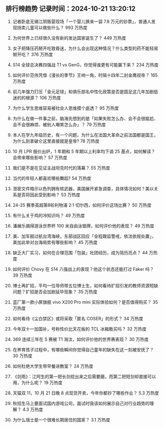 
## 排行榜趋势 记录时间：2024-10-21 13:20:12
  
  1. 记者卧底无锡江阴贩婴现场「一个婴儿换来一袋 7.8 万元的钞票」，普通人发现拐卖儿童可以做些什么？ 993 万热度
    
  2. 为何世界上已经很久没有新的发达国家诞生了？ 449 万热度
    
  3. 女子把降压药掰开吃致昏迷，为什么会出现这种情况？什么类型的药不能轻易掰开吃？ 376 万热度
    
  4. S14 全球总决赛四强战 T1 vs GenG，你觉得谁更有可能赢下来？ 234 万热度
    
  5. 如何评价范伟凭借《漫长的季节》王响一角，时隔十四年二封金鹰视帝？ 165 万热度
    
  6. 前几年强力打压「金元足球」和俱乐部名中性化政策是否是国足这几年加剧低迷的的根源？ 106 万热度
    
  7. 为什么学生思维容易被社会人思维摸个底透？ 95 万热度
    
  8. 为什么在做一件事之前，脑海先想到的是「如果失败怎么办、会不会很尴尬、会不会很麻烦、被别人嘲笑怎么办」？ 79 万热度
    
  9. 本人在学九年级历史，有一个问题，为什么在法国大革命之前法国都是国王，为什么到拿破仑这里直接就是皇帝? 78 万热度
    
  10. 10 月 LPR 报价出炉，1 年期和 5 年期以上利率均下调 25 基点，如何解读？会带来哪些影响？ 57 万热度
    
  11. 我们是不是在见证主战坦克时代的落幕？ 55 万热度
    
  12. 当代的年轻人都喜欢哪些舞蹈? 54 万热度
    
  13. 泄密文件暗示以色列拥有核武器，美国展开紧急调查，具体情况如何？美以关系是否将因此受到影响？ 53 万热度
    
  14. 24-25 赛季英超第8轮利物浦 2:1 切尔西，如何评价这场比赛？ 50 万热度
    
  15. 有什么关于鸡的冷知识吗？ 49 万热度
    
  16. 潘展乐摘得游泳世界杯 100 米自由泳银牌，如何评价他的表现？ 49 万热度
    
  17. 美、加军舰过航台湾海峡，东部战区回应「全程跟监警戒，依法依规处置」，美加此举对台海局势有哪些影响？ 45 万热度
    
  18. 缺乏大厂实习，如何在合理范围「包装」社团经历，成为简历亮点？ 44 万热度
    
  19. 如何评价 Chovy 在 S14 八强战上的表现？他这个状态还能打过 Faker 吗？ 39 万热度
    
  20. 博士再扩招，平均一位导师带五位博士生，如何看待扩招引发的教师资源短缺问题？扩招是否会加剧延毕现象？ 35 万热度
    
  21. 蓝厂第一款小屏旗舰 vivo X200 Pro mini 实际体验如何？是否值得购买？ 35 万热度
    
  22. 如何看待《尘白禁区》或将采取「匿名 COSER」的形式？ 34 万热度
    
  23. 今年双十一加国补，号称性价比天花板的 TCL 冰箱敢买吗？ 32 万热度
    
  24. 369 连续三年在 S 赛被 T1 淘汰，如何评价他的世界赛表现？ 30 万热度
    
  25. 在养育孩子过程中，有哪些瞬间你觉得自己童年的缺失在这一刻被安抚了？ 30 万热度
    
  26. 如何杜绝大学生带早餐进教室？ 24 万热度
    
  27. 《剑雨》：江阿生的第一把长剑挖出来之后需要磨，而第二把短剑却直接可以用，为什么呢？ 19 万热度
    
  28. 天猫双 11，10 月 21 日晚 8 点现货开卖，今年你都抄了哪些作业？ 5.3 万热度
    
  29. 秋招生马上要面试国内游戏公司，面试时我该如何展示自己对行业趋势的理解？ 4.3 万热度
    
  30. 为什么瑞士是一个很难长期居住的国家？ 3.1 万热度
    